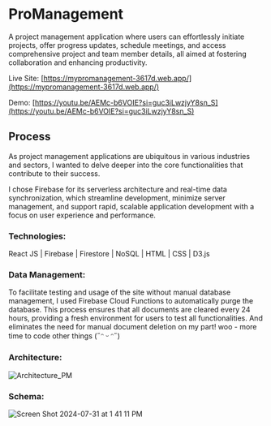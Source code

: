 # ProManagement

A project management application where users can effortlessly initiate projects, offer progress updates, schedule meetings, and access comprehensive project and team member details, all aimed at fostering collaboration and enhancing productivity.

Live Site: [https://mypromanagement-3617d.web.app/](https://mypromanagement-3617d.web.app/)

Demo: [https://youtu.be/AEMc-b6VOIE?si=guc3iLwzjyY8sn_S](https://youtu.be/AEMc-b6VOIE?si=guc3iLwzjyY8sn_S)

## Process

As project management applications are ubiquitous in various industries and sectors, I wanted to delve deeper into the core functionalities that contribute to their success. 

I chose Firebase for its serverless architecture and real-time data synchronization, which streamline development, minimize server management, and support rapid, scalable application development with a focus on user experience and performance.

### Technologies:
React JS | Firebase | Firestore | NoSQL | HTML | CSS | D3.js

### Data Management:
To facilitate testing and usage of the site without manual database management, I used Firebase Cloud Functions to automatically purge the database. This process ensures that all documents are cleared every 24 hours, providing a fresh environment for users to test all functionalities. And eliminates the need for manual document deletion on my part! woo - more time to code other things (˶ᵔ ᵕ ᵔ˶)

### Architecture:
![Architecture_PM](https://github.com/user-attachments/assets/241634cc-e619-4763-9dfe-ed11b32464c3)

### Schema:
![Screen Shot 2024-07-31 at 1 41 11 PM](https://github.com/user-attachments/assets/4c7e94c4-33e0-4f0e-8e47-8e0e3bc2b52d)


